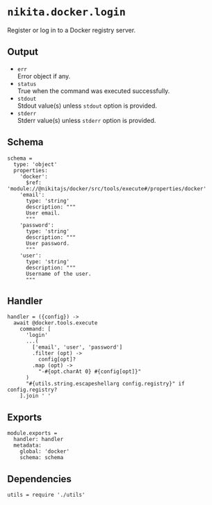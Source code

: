 
# `nikita.docker.login`

Register or log in to a Docker registry server.

## Output

* `err`   
  Error object if any.   
* `status`   
  True when the command was executed successfully.
* `stdout`   
  Stdout value(s) unless `stdout` option is provided.
* `stderr`   
  Stderr value(s) unless `stderr` option is provided.

## Schema

    schema =
      type: 'object'
      properties:
        'docker':
          $ref: 'module://@nikitajs/docker/src/tools/execute#/properties/docker'
        'email':
          type: 'string'
          description: """
          User email.
          """
        'password':
          type: 'string'
          description: """
          User password.
          """
        'user':
          type: 'string'
          description: """
          Username of the user.
          """

## Handler

    handler = ({config}) ->
      await @docker.tools.execute
        command: [
          'login'
          ...(
            ['email', 'user', 'password']
            .filter (opt) ->
              config[opt]?
            .map (opt) ->
              "-#{opt.charAt 0} #{config[opt]}"
          )
          "#{utils.string.escapeshellarg config.registry}" if config.registry?
        ].join ' '

## Exports

    module.exports =
      handler: handler
      metadata:
        global: 'docker'
        schema: schema

## Dependencies

    utils = require './utils'
